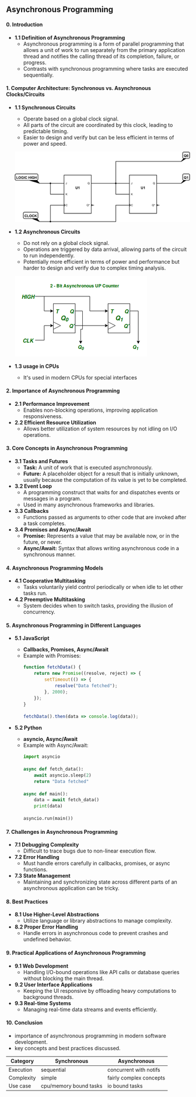 ## Asynchronous Programming

#### **0. Introduction**

- **1.1 Definition of Asynchronous Programming**
    - Asynchronous programming is a form of parallel programming that allows a unit of work to run separately from the
      primary application thread and notifies the calling thread of its completion, failure, or progress.
    - Contrasts with synchronous programming where tasks are executed sequentially.

#### **1. Computer Architecture: Synchronous vs. Asynchronous Clocks/Circuits**

- **1.1 Synchronous Circuits**
    - Operate based on a global clock signal.
    - All parts of the circuit are coordinated by this clock, leading to predictable timing.
    - Easier to design and verify but can be less efficient in terms of power and speed.

  ![img.png](synchronous_circuit.png)

- **1.2 Asynchronous Circuits**
    - Do not rely on a global clock signal.
    - Operations are triggered by data arrival, allowing parts of the circuit to run independently.
    - Potentially more efficient in terms of power and performance but harder to design and verify due to complex timing
      analysis.

  ![img.png](asynchronous_circuit.png)
- **1.3 usage in CPUs**
    - It's used in modern CPUs for special interfaces

#### **2. Importance of Asynchronous Programming**

- **2.1 Performance Improvement**
    - Enables non-blocking operations, improving application responsiveness.
- **2.2 Efficient Resource Utilization**
    - Allows better utilization of system resources by not idling on I/O operations.

#### **3. Core Concepts in Asynchronous Programming**

- **3.1 Tasks and Futures**
    - **Task:** A unit of work that is executed asynchronously.
    - **Future:** A placeholder object for a result that is initially unknown, usually because the computation of its
      value is yet to be completed.
- **3.2 Event Loop**
    - A programming construct that waits for and dispatches events or messages in a program.
    - Used in many asynchronous frameworks and libraries.
- **3.3 Callbacks**
    - Functions passed as arguments to other code that are invoked after a task completes.
- **3.4 Promises and Async/Await**
    - **Promise:** Represents a value that may be available now, or in the future, or never.
    - **Async/Await:** Syntax that allows writing asynchronous code in a synchronous manner.

#### **4. Asynchronous Programming Models**

- **4.1 Cooperative Multitasking**
    - Tasks voluntarily yield control periodically or when idle to let other tasks run.
- **4.2 Preemptive Multitasking**
    - System decides when to switch tasks, providing the illusion of concurrency.

#### **5. Asynchronous Programming in Different Languages**

- **5.1 JavaScript**
    - **Callbacks, Promises, Async/Await**
    - Example with Promises:
      ```javascript
      function fetchData() {
          return new Promise((resolve, reject) => {
              setTimeout(() => {
                  resolve("Data fetched");
              }, 2000);
          });
      }

      fetchData().then(data => console.log(data));
      ```

- **5.2 Python**
    - **asyncio, Async/Await**
    - Example with Async/Await:
      ```python
      import asyncio

      async def fetch_data():
          await asyncio.sleep(2)
          return "Data fetched"

      async def main():
          data = await fetch_data()
          print(data)

      asyncio.run(main())
      ```

#### **7. Challenges in Asynchronous Programming**

- **7.1 Debugging Complexity**
    - Difficult to trace bugs due to non-linear execution flow.
- **7.2 Error Handling**
    - Must handle errors carefully in callbacks, promises, or async functions.
- **7.3 State Management**
    - Maintaining and synchronizing state across different parts of an asynchronous application can be tricky.

#### **8. Best Practices**

- **8.1 Use Higher-Level Abstractions**
    - Utilize language or library abstractions to manage complexity.
- **8.2 Proper Error Handling**
    - Handle errors in asynchronous code to prevent crashes and undefined behavior.

#### **9. Practical Applications of Asynchronous Programming**

- **9.1 Web Development**
    - Handling I/O-bound operations like API calls or database queries without blocking the main thread.
- **9.2 User Interface Applications**
    - Keeping the UI responsive by offloading heavy computations to background threads.
- **9.3 Real-time Systems**
    - Managing real-time data streams and events efficiently.

#### **10. Conclusion**

- importance of asynchronous programming in modern software development.
- key concepts and best practices discussed.

| Category             | Synchronous            | Asynchronous            |
|----------------------|------------------------|-------------------------|
| Execution            | sequential             | concurrent with notifs  |
| Complexity           | simple                 | fairly complex concepts |
| Use case             | cpu/memory bound tasks | io bound tasks          |
